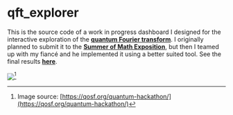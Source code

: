 # qft_explorer

This is the source code of a work in progress dashboard I designed for the interactive exploration of the [**quantum Fourier transform**](https://en.wikipedia.org/wiki/Quantum_Fourier_transform). I originally planned to submit it to the [**Summer of Math Exposition**](https://summerofmathexposition.substack.com/p/the-summer-of-math-exposition-is?fbclid=IwAR35-s4Vdn4bmDtQLAhJ2RKFOH8f2wJ8iaHWNANa2nztMBHAa8gk022YvwI&s=r), but then I teamed up with my fiancé and he implemented it using a better suited tool. See the final results [**here**](https://endremborza.github.io/funtum-computing/?fbclid=IwAR2k9Yo_o_tnWvFm-1fDzbIqv8qbaEjxZjz2KgPF7mYDdra7Yq9xMfbwkJk).


<img src="https://qosf.org/assets/img/illustrations/smaller_octopus.png" align="center">[^*]

[^*]: Image source: [https://qosf.org/quantum-hackathon/](https://qosf.org/quantum-hackathon/)
